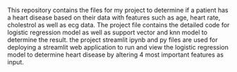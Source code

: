This repository contains the files for my project to determine if a patient has a heart disease based on their data with features such as age, heart rate, cholestrol as well as ecg data. The project file contains the detailed code for logistic regression model as well as support vector and knn model to determine the result. the project streamlit ipynb and py files are used for deploying a streamlit web application to run and view the logistic regression model to determine heart disease by altering 4 most important features as input.
